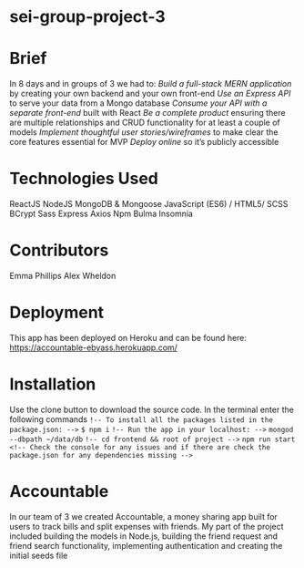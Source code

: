 # sei-group-project-3

# Brief

In 8 days and in groups of 3 we had to:
*Build a full-stack MERN application* by creating your own backend and your own front-end
*Use an Express API* to serve your data from a Mongo database
*Consume your API with a separate front-end* built with React
*Be a complete product* ensuring there are multiple relationships and CRUD functionality for at least a couple of models
*Implement thoughtful user stories/wireframes* to make clear the core features essential for MVP
*Deploy online* so it’s publicly accessible

# Technologies Used

ReactJS
NodeJS
MongoDB & Mongoose
JavaScript (ES6) / HTML5/ SCSS
BCrypt 
Sass
Express
Axios 
Npm
Bulma
Insomnia

# Contributors

Emma Phillips 
Alex Wheldon

# Deployment
This app has been deployed on Heroku and can be found here: https://accountable-ebyass.herokuapp.com/

# Installation 

Use the clone button to download the source code. In the terminal enter the following commands 
`!-- To install all the packages listed in the package.json: -->`
`$ npm i`
`!-- Run the app in your localhost: -->`
`mongod --dbpath ~/data/db`
`!-- cd frontend && root of project -->`
`npm run start` 
`<!-- Check the console for any issues and if there are check the package.json for any dependencies missing -->`

# Accountable 

In our team of 3 we created Accountable, a money sharing app built for users to track bills and split expenses with friends. My part of the project included building the models in Node.js,  building the friend request and friend search functionality, implementing authentication and creating the initial seeds file

